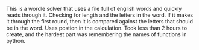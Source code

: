This is a wordle solver that uses a file full of english words and quickly reads through it. Checking for length and the letters in the word. If it makes it through the first round, then it is compared against the letters that should be in the word. Uses postion in the calculation.
Took less than 2 hours to create, and the hardest part was remembering the names of functions in python. 

